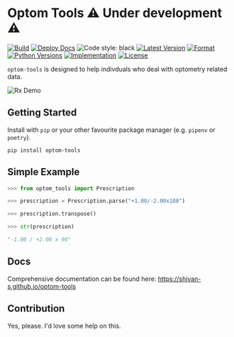 # Optom Tools ⚠️ Under development ⚠️

[![Build](https://github.com/shivan-s/optom-tools/actions/workflows/build.yml/badge.svg)](https://github.com/shivan-s/optom-tools/actions/workflows/build.yml)
[![Deploy Docs](https://github.com/shivan-s/optom-tools/actions/workflows/docs.yml/badge.svg)](https://github.com/shivan-s/optom-tools/actions/workflows/docs.yml)
![Code style: black](https://img.shields.io/badge/code%20style-black-000000.svg)
[![Latest Version](https://img.shields.io/pypi/v/optom-tools.svg)](https://pypi.python.org/pypi/optom-tools/)
[![Format](https://img.shields.io/pypi/format/optom-tools.svg)](https://pypi.python.org/pypi/optom-tools/)
[![Python Versions](https://img.shields.io/pypi/pyversions/optom-tools.svg)](https://pypi.python.org/pypi/optom-tools/)
[![Implementation](https://img.shields.io/pypi/implementation/optom-tools.svg)](https://pypi.python.org/pypi/optom-tools/)
[![License](https://img.shields.io/pypi/status/optom-tools.svg)](https://pypi.python.org/pypi/optom-tools/)

`optom-tools` is designed to help indivduals who deal with optometry related data.

![Rx Demo](./docs/demo/optom-tools-rx.gif)

## Getting Started

Install with `pip` or your other favourite package manager (e.g. `pipenv` or `poetry`).

```shell
pip install optom-tools
```

## Simple Example

```python
>>> from optom_tools import Prescription

>>> prescription = Prescription.parse("+1.00/-2.00x180")

>>> prescription.transpose()

>>> str(prescription)

"-1.00 / +2.00 x 90"
```

## Docs

Comprehensive documentation can be found here: <https://shivan-s.github.io/optom-tools>

## Contribution

Yes, please. I'd love some help on this.
